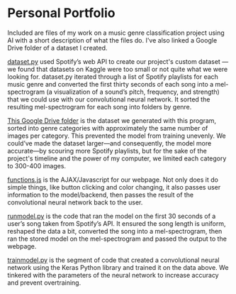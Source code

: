 # Personal Portfolio
Included are files of my work on a music genre classification project using AI with a short description of what the files do. I've also linked a Google Drive folder of a dataset I created.

[dataset.py](https://github.com/allybush/PersonalPortfolio/blob/993745367c546006452ca21ec0972458ab7c17dd/dataset.py) used Spotify’s web API to create our project's custom dataset — we found that datasets on Kaggle were too small or not quite what we were looking for. dataset.py iterated through a list of Spotify playlists for each music genre and converted the first thirty seconds of each song into a mel-spectrogram (a visualization of a sound’s pitch, frequency, and strength) that we could use with our convolutional neural network. It sorted the resulting mel-spectrogram for each song into folders by genre.

[This Google Drive folder](https://drive.google.com/drive/folders/1LB6511kMThrGdbB9CrNYJ34WQg2j1K-F?usp=share_link) is the dataset we generated with this program, sorted into genre categories with approximately the same number of images per category. This prevented the model from training unevenly. We could’ve made the dataset larger—and consequently, the model more accurate—by scouring more Spotify playlists, but for the sake of the project's timeline and the power of my computer, we limited each category to 300-400 images. 

[functions.js](https://github.com/allybush/PersonalPortfolio/blob/993745367c546006452ca21ec0972458ab7c17dd/functions.js) is the AJAX/Javascript for our webpage. Not only does it do simple things, like button clicking and color changing, it also passes user information to the model/backend, then passes the result of the convolutional neural network back to the user.

[runmodel.py](https://github.com/allybush/PersonalPortfolio/blob/993745367c546006452ca21ec0972458ab7c17dd/runmodel.py) is the code that ran the model on the first 30 seconds of a user’s song taken from Spotify’s API. It ensured the song length is uniform, reshaped the data a bit, converted the song into a mel-spectrogram, then ran the stored model on the mel-spectrogram and passed the output to the webpage.

[trainmodel.py](https://github.com/allybush/PersonalPortfolio/blob/993745367c546006452ca21ec0972458ab7c17dd/trainmodel.py) is the segment of code that created a convolutional neural network using the Keras Python library and trained it on the data above. We tinkered with the parameters of the neural network to increase accuracy and prevent overtraining.

